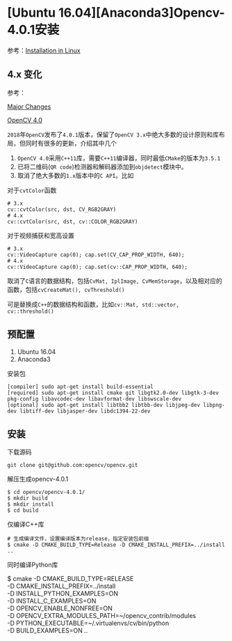 
# [Ubuntu 16.04][Anaconda3]Opencv-4.0.1安装

参考：[Installation in Linux](https://docs.opencv.org/4.0.1/d7/d9f/tutorial_linux_install.html)

## 4.x 变化

参考：

[Major Changes](https://github.com/opencv/opencv/wiki/Opencv4#major-changes)

[OpenCV 4.0](https://opencv.org/opencv-4-0-0.html)

`2018`年`OpenCV`发布了`4.0.1`版本，保留了`OpenCV 3.x`中绝大多数的设计原则和库布局，但同时有很多的更新，介绍其中几个

1. `OpenCV 4.0`采用`C++11`库，需要`C++11`编译器，同时最低`CMake`的版本为`3.5.1`
2. 已将二维码(`QR code`)检测器和解码器添加到`objdetect`模块中。
3. 取消了绝大多数的`1.x`版本中的`C API`。比如

对于`cvtColor`函数

    # 3.x
    cv::cvtColor(src, dst, CV_RGB2GRAY)
    # 4.x
    cv::cvtColor(src, dst, cv::COLOR_RGB2GRAY)

对于视频捕获和宽高设置

    # 3.x
    cv::VideoCapture cap(0); cap.set(CV_CAP_PROP_WIDTH, 640);
    # 4.x
    cv::VideoCapture cap(0); cap.set(cv::CAP_PROP_WIDTH, 640);

取消了`C`语言的数据结构，包括`CvMat, IplImage, CvMemStorage`，以及相对应的函数，包括`cvCreateMat(), cvThreshold()`

可是替换成`C++`的数据结构和函数，比如`cv::Mat, std::vector, cv::threshold()`

## 预配置

1. Ubuntu 16.04
2. Anaconda3

安装包

    [compiler] sudo apt-get install build-essential
    [required] sudo apt-get install cmake git libgtk2.0-dev libgtk-3-dev pkg-config libavcodec-dev libavformat-dev libswscale-dev
    [optional] sudo apt-get install libtbb2 libtbb-dev libjpeg-dev libpng-dev libtiff-dev libjasper-dev libdc1394-22-dev

## 安装

下载源码

    git clone git@github.com:opencv/opencv.git

解压生成opencv-4.0.1

    $ cd opencv/opencv-4.0.1/
    $ mkdir build
    $ mkdir install
    $ cd build

仅编译C++库 

    # 生成编译文件，设置编译版本为release，指定安装包前缀
    $ cmake -D CMAKE_BUILD_TYPE=Release -D CMAKE_INSTALL_PREFIX=../install ..
    
同时编译Python库

$ cmake -D CMAKE_BUILD_TYPE=RELEASE \
	-D CMAKE_INSTALL_PREFIX=../install \
	-D INSTALL_PYTHON_EXAMPLES=ON \
	-D INSTALL_C_EXAMPLES=ON \
	-D OPENCV_ENABLE_NONFREE=ON \
	-D OPENCV_EXTRA_MODULES_PATH=~/opencv_contrib/modules \
	-D PYTHON_EXECUTABLE=~/.virtualenvs/cv/bin/python \
	-D BUILD_EXAMPLES=ON ..
